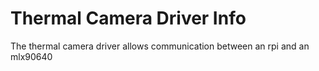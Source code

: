 # Thermal Camera Driver Info

The thermal camera driver allows communication between an rpi and an mlx90640